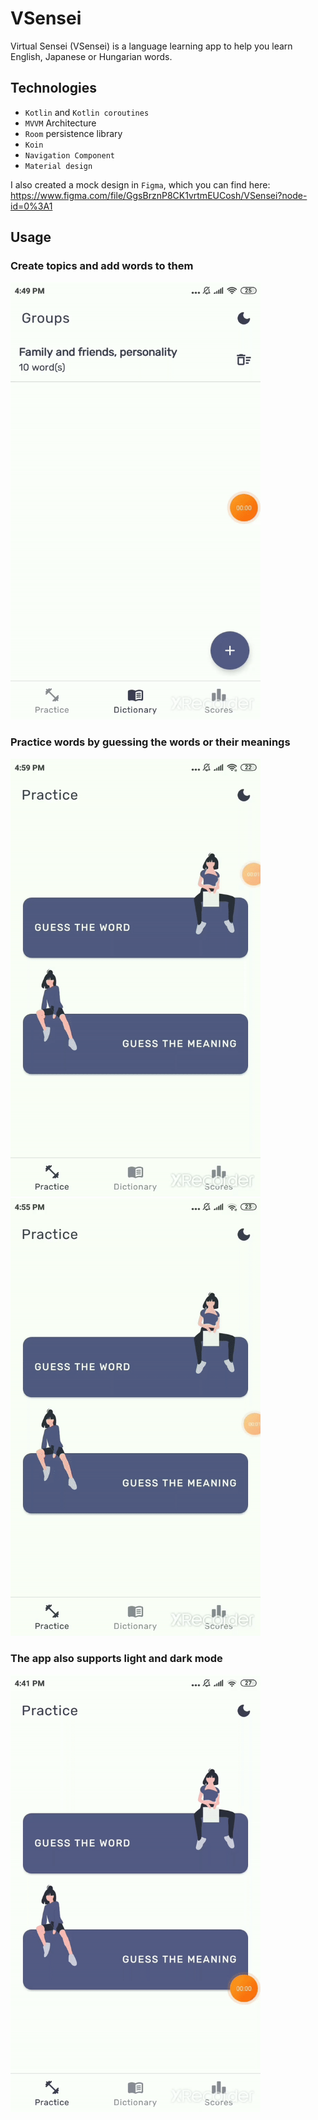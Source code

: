 # VSensei
Virtual Sensei (VSensei) is a language learning app to help you learn English, Japanese or Hungarian words.

## Technologies
- `Kotlin` and `Kotlin coroutines`
- `MVVM` Architecture
- `Room` persistence library
- `Koin`
- `Navigation Component`
- `Material design`

I also created a mock design in `Figma`, which you can find here: 
https://www.figma.com/file/GgsBrznP8CK1vrtmEUCosh/VSensei?node-id=0%3A1


## Usage

### Create topics and add words to them

<img src="https://github.com/BendeguzTajti/VSensei/blob/main/README%20files/group-and-words.gif" width="400" height="700" />

### Practice words by guessing the words or their meanings

<p float="left">
  <img src="https://github.com/BendeguzTajti/VSensei/blob/main/README%20files/guess-the-meaning.gif" width="400" height="700" />
  <img src="https://github.com/BendeguzTajti/VSensei/blob/main/README%20files/guess-the-word.gif" width="400" height="700" />
</p>

### The app also supports light and dark mode

<img src="https://github.com/BendeguzTajti/VSensei/blob/main/README%20files/light-dark.gif" width="400" height="700" />

